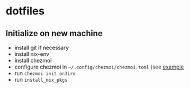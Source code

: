 # dotfiles

## Initialize on new machine

- install git if necessary
- install nix-env
- install chezmoi
- configure chezmoi in `~/.config/chezmoi/chezmoi.toml` (see [example](chezmoi.example.toml)
- run `chezmoi init on3iro`
- run `install_nix_pkgs`
